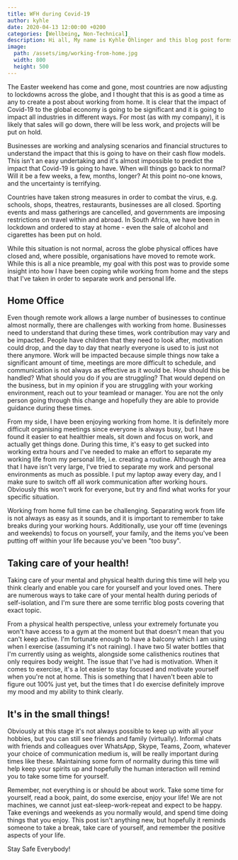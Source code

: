 ```yaml
---
title: WFH during Covid-19
author: kyhle
date: 2020-04-13 12:00:00 +0200
categories: [Wellbeing, Non-Technical]
description: Hi all, My name is Kyhle Öhlinger and this blog post forms part of my personal blog. If you enjoy any of the posts, feel free to reach out and let me know :) 
image:
  path: /assets/img/working-from-home.jpg
  width: 800
  height: 500
---
```



The Easter weekend has come and gone, most countries are now adjusting to lockdowns across the globe, and I thought that this is as good a time as any to create a post about working from home.  It is clear that the impact of Covid-19 to the global economy is going to be significant and it is going to impact all industries in different ways. For most (as with my company), it is likely that sales will go down, there will be less work, and projects will be put on hold. 

Businesses are working and analysing scenarios and financial structures to understand the impact that this is going to have on their cash flow models. This isn't an easy undertaking and it's almost impossible to predict the impact that Covid-19 is going to have. When will things go back to normal? Will it be a few weeks, a few, months, longer? At this point no-one knows, and the uncertainty is terrifying.

Countries have taken strong measures in order to combat the virus, e.g. schools, shops, theatres, restaurants, businesses are all closed. Sporting events and mass gatherings are cancelled, and governments are imposing restrictions on travel within and abroad. In South Africa, we have been in lockdown and ordered to stay at home - even the sale of alcohol and cigarettes has been put on hold.

While this situation is not normal, across the globe physical offices have closed and, where possible, organisations have moved to remote work. While this is all a nice preamble, my goal with this post was to provide some insight into how I have been coping while working from home and the steps that I've taken in order to separate work and personal life.


## Home Office
Even though remote work allows a large number of businesses to continue almost normally, there are challenges with working from home. Businesses need to understand that during these times, work contribution may vary and be impacted. People have children that they need to look after, motivation could drop, and the day to day that nearly everyone is used to is just not there anymore. Work will be impacted because simple things now take a significant amount of time, meetings are more difficult to schedule, and communication is not always as effective as it would be. How should this be handled? What should you do if you are struggling? That would depend on the business, but in my opinion if you are struggling with your working environment, reach out to your teamlead or manager. You are not the only person going through this change and hopefully they are able to provide guidance during these times.

From my side, I have been enjoying working from home. It is definitely more difficult organising meetings since everyone is always busy, but I have found it easier to eat healthier meals, sit down and focus on work, and actually get things done. During this time, it's easy to get sucked into working extra hours and I've needed to make an effort to separate my working life from my personal life, i.e. creating a routine. Although the area that I have isn't very large, I've tried to separate my work and personal environments as much as possible. I put my laptop away every day, and I make sure to switch off all work communication after working hours. Obviously this won't work for everyone, but try and find what works for your specific situation.

Working from home full time can be challenging. Separating work from life is not always as easy as it sounds, and it is important to remember to take breaks during your working hours. Additionally, use your off time (evenings and weekends) to focus on yourself, your family, and the items you've been putting off within your life because you've been "too busy".


## Taking care of your health!

Taking care of your mental and physical health during this time will help you think clearly and enable you care for yourself and your loved ones. There are numerous ways to take care of your mental health during periods of self-isolation, and I'm sure there are some terrific blog posts covering that exact topic. 

From a physical health perspective, unless your extremely fortunate you won't have access to a gym at the moment but that doesn't mean that you can't keep active. I'm fortunate enough to have a balcony which I am using when I exercise (assuming it's not raining). I have two 5l water bottles that I'm currently using as weights, alongside some calisthenics routines that only requires body weight. The issue that I've had is motivation. When it comes to exercise, it's a lot easier to stay focused and motivate yourself when you're not at home. This is something that I haven't been able to figure out 100% just yet, but the times that I do exercise definitely improve my mood and my ability to think clearly.


## It's in the small things!

Obviously at this stage it's not always possible to keep up with all your hobbies, but you can still see friends and family (virtually). Informal chats with friends and colleagues over WhatsApp, Skype, Teams, Zoom, whatever your choice of communication medium is, will be really important during times like these. Maintaining some form of normality during this time will help keep your spirits up and hopefully the human interaction will remind you to take some time for yourself.

Remember, not everything is or should be about work. Take some time for yourself, read a book, paint, do some exercise, enjoy your life! We are not machines, we cannot just eat-sleep-work-repeat and expect to be happy. Take evenings and weekends as you normally would, and spend time doing things that you enjoy. This post isn't anything new, but hopefully it reminds someone to take a break, take care of yourself, and remember the positive aspects of your life.

Stay Safe Everybody! 



